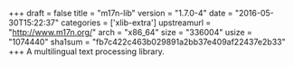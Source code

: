 +++
draft = false
title = "m17n-lib"
version = "1.7.0-4"
date = "2016-05-30T15:22:37"
categories = ['xlib-extra']
upstreamurl = "http://www.m17n.org/"
arch = "x86_64"
size = "336004"
usize = "1074440"
sha1sum = "fb7c422c463b029891a2bb37e409af22437e2b33"
+++
A multilingual text processing library.